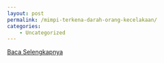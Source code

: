 ```yaml
---
layout: post
permalink: /mimpi-terkena-darah-orang-kecelakaan/
categories:
    - Uncategorized
---
```


[Baca Selengkapnya](/08)